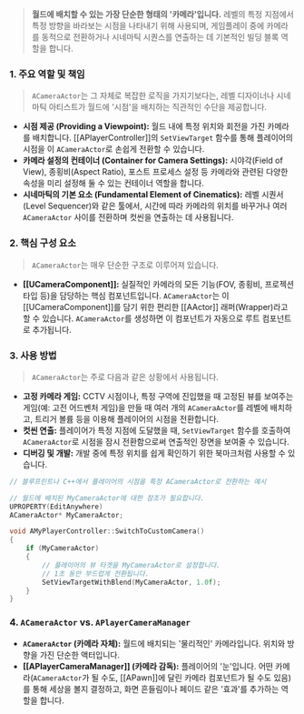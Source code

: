 > **월드에 배치할 수 있는 가장 단순한 형태의 '카메라'입니다.** 레벨의 특정 지점에서 특정 방향을 바라보는 시점을 나타내기 위해 사용되며, 게임플레이 중에 카메라를 동적으로 전환하거나 시네마틱 시퀀스를 연출하는 데 기본적인 빌딩 블록 역할을 합니다.

### **1. 주요 역할 및 책임**
> `ACameraActor`는 그 자체로 복잡한 로직을 가지기보다는, 레벨 디자이너나 시네마틱 아티스트가 월드에 '시점'을 배치하는 직관적인 수단을 제공합니다.
* **시점 제공 (Providing a Viewpoint):**
    월드 내에 특정 위치와 회전을 가진 카메라를 배치합니다. [[APlayerController]]의 `SetViewTarget` 함수를 통해 플레이어의 시점을 이 `ACameraActor`로 손쉽게 전환할 수 있습니다.
* **카메라 설정의 컨테이너 (Container for Camera Settings):**
    시야각(Field of View), 종횡비(Aspect Ratio), 포스트 프로세스 설정 등 카메라와 관련된 다양한 속성을 미리 설정해 둘 수 있는 컨테이너 역할을 합니다.
* **시네마틱의 기본 요소 (Fundamental Element of Cinematics):**
    레벨 시퀀서(Level Sequencer)와 같은 툴에서, 시간에 따라 카메라의 위치를 바꾸거나 여러 `ACameraActor` 사이를 전환하며 컷씬을 연출하는 데 사용됩니다.

### **2. 핵심 구성 요소**
> `ACameraActor`는 매우 단순한 구조로 이루어져 있습니다.
* **[[UCameraComponent]]:**
    실질적인 카메라의 모든 기능(FOV, 종횡비, 프로젝션 타입 등)을 담당하는 핵심 컴포넌트입니다. `ACameraActor`는 이 [[UCameraComponent]]를 담기 위한 편리한 [[AActor]] 래퍼(Wrapper)라고 할 수 있습니다. `ACameraActor`를 생성하면 이 컴포넌트가 자동으로 루트 컴포넌트로 추가됩니다.

### **3. 사용 방법**
> `ACameraActor`는 주로 다음과 같은 상황에서 사용됩니다.
* **고정 카메라 게임:**
    CCTV 시점이나, 특정 구역에 진입했을 때 고정된 뷰를 보여주는 게임(예: 고전 어드벤처 게임)을 만들 때 여러 개의 `ACameraActor`를 레벨에 배치하고, 트리거 볼륨 등을 이용해 플레이어의 시점을 전환합니다.
* **컷씬 연출:**
    플레이어가 특정 지점에 도달했을 때, `SetViewTarget` 함수를 호출하여 `ACameraActor`로 시점을 잠시 전환함으로써 연출적인 장면을 보여줄 수 있습니다.
* **디버깅 및 개발:**
    개발 중에 특정 위치를 쉽게 확인하기 위한 북마크처럼 사용할 수 있습니다.

```cpp
// 블루프린트나 C++에서 플레이어의 시점을 특정 ACameraActor로 전환하는 예시

// 월드에 배치된 MyCameraActor에 대한 참조가 필요합니다.
UPROPERTY(EditAnywhere)
ACameraActor* MyCameraActor;

void AMyPlayerController::SwitchToCustomCamera()
{
    if (MyCameraActor)
    {
        // 플레이어의 뷰 타겟을 MyCameraActor로 설정합니다.
        // 1초 동안 부드럽게 전환됩니다.
        SetViewTargetWithBlend(MyCameraActor, 1.0f);
    }
}
```

### **4. `ACameraActor` vs. `APlayerCameraManager`**
* **`ACameraActor` (카메라 자체):**
    월드에 배치되는 '물리적인' 카메라입니다. 위치와 방향을 가진 단순한 액터입니다.
* **[[APlayerCameraManager]] (카메라 감독):**
    플레이어의 '눈'입니다. 어떤 카메라(`ACameraActor`가 될 수도, [[APawn]]에 달린 카메라 컴포넌트가 될 수도 있음)를 통해 세상을 볼지 결정하고, 화면 흔들림이나 페이드 같은 '효과'를 추가하는 역할을 합니다.